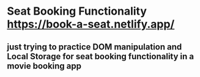# Seat Booking Functionality https://book-a-seat.netlify.app/

## just trying to practice DOM manipulation and Local Storage for seat booking functionality in a movie booking app
